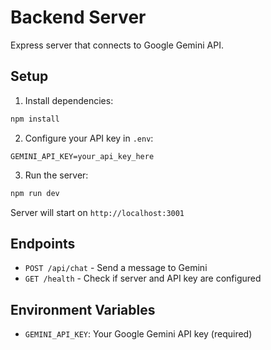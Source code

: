 # Backend Server

Express server that connects to Google Gemini API.

## Setup

1. Install dependencies:
```bash
npm install
```

2. Configure your API key in `.env`:
```
GEMINI_API_KEY=your_api_key_here
```

3. Run the server:
```bash
npm run dev
```

Server will start on `http://localhost:3001`

## Endpoints

- `POST /api/chat` - Send a message to Gemini
- `GET /health` - Check if server and API key are configured

## Environment Variables

- `GEMINI_API_KEY`: Your Google Gemini API key (required)

